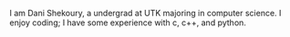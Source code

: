 I am Dani Shekoury, a undergrad at UTK majoring in computer science. I enjoy coding; I have some experience with c, c++, and python.
